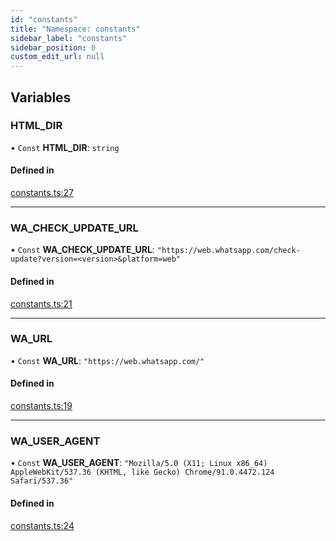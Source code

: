 ```yaml
---
id: "constants"
title: "Namespace: constants"
sidebar_label: "constants"
sidebar_position: 0
custom_edit_url: null
---
```


## Variables

### HTML\_DIR

• `Const` **HTML\_DIR**: `string`

#### Defined in

[constants.ts:27](https://github.com/wppconnect-team/wa-version/blob/v1.1.40/src/constants.ts#L27)

___

### WA\_CHECK\_UPDATE\_URL

• `Const` **WA\_CHECK\_UPDATE\_URL**: ``"https://web.whatsapp.com/check-update?version=<version>&platform=web"``

#### Defined in

[constants.ts:21](https://github.com/wppconnect-team/wa-version/blob/v1.1.40/src/constants.ts#L21)

___

### WA\_URL

• `Const` **WA\_URL**: ``"https://web.whatsapp.com/"``

#### Defined in

[constants.ts:19](https://github.com/wppconnect-team/wa-version/blob/v1.1.40/src/constants.ts#L19)

___

### WA\_USER\_AGENT

• `Const` **WA\_USER\_AGENT**: ``"Mozilla/5.0 (X11; Linux x86_64) AppleWebKit/537.36 (KHTML, like Gecko) Chrome/91.0.4472.124 Safari/537.36"``

#### Defined in

[constants.ts:24](https://github.com/wppconnect-team/wa-version/blob/v1.1.40/src/constants.ts#L24)
